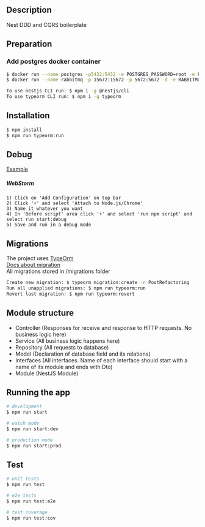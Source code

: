 
[travis-image]: https://api.travis-ci.org/nestjs/nest.svg?branch=master
[travis-url]: https://travis-ci.org/nestjs/nest
[linux-image]: https://img.shields.io/travis/nestjs/nest/master.svg?label=linux

## Description

Nest DDD and CQRS boilerplate

## Preparation
### Add postgres docker container
```bash
$ docker run --name postgres -p5432:5432 -e POSTGRES_PASSWORD=root -e POSTGRES_DB=payform -e POSTGRES_USER=root -d postgres:11.5
$ docker run --name rabbitmq -p 15672:15672 -p 5672:5672 -d -e RABBITMQ_DEFAULT_USER=root -e RABBITMQ_DEFAULT_PASS=root  rabbitmq:3-management
```

```bash
To use nestjs CLI run: $ npm i -g @nestjs/cli
To use typeorm CLI run: $ npm i -g typeorm
```
## Installation

```bash
$ npm install
$ npm run typeorm:run
```

## Debug
[Example](https://github.com/nestjs/nest/issues/993#issuecomment-461189430) 
##### WebStorm
```
1) Click on 'Add Configuration' on top bar
2) Click '+' and select 'Attach to Node.js/Chrome'
3) Name it whatever you want
4) In 'Before script' area click '+' and select 'run npm script' and select run start:debug
5) Save and run in a debug mode 
```

## Migrations
The project uses [TypeOrm](https://typeorm.io)\
[Docs about migration](https://typeorm.io/#/migrations/)\
All migrations stored in /migrations folder
```bash
Create new migration: $ typeorm migration:create -n PostRefactoring
Run all unapplied migrations: $ npm run typeorm:run
Revert last migration: $ npm run typeorm:revert
```

## Module structure
- Controller (Responses for receive and response to HTTP requests. No business logic here)
- Service (All business logic happens here)
- Repository (All requests to database)
- Model (Declaration of database field and its relations)
- Interfaces (All interfaces. Name of each interface should start with a name of its module and ends with Dto)
- Module (NestJS Module) 

## Running the app

```bash
# development
$ npm run start

# watch mode
$ npm run start:dev

# production mode
$ npm run start:prod
```

## Test

```bash
# unit tests
$ npm run test

# e2e tests
$ npm run test:e2e

# test coverage
$ npm run test:cov
```
